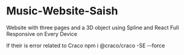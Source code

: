 # Music-Website-Saish
Website with three pages and a 3D object using Spline and React  Full Responsive on Every Device


If their is error related to Craco npm i @craco/craco -SE --force
